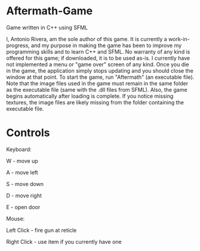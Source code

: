 Aftermath-Game
==============

Game written in C++ using SFML

I, Antonio Rivera, am the sole author of this game. It is currently a work-in-progress, and my purpose in making the game has been to improve my programming skills and to learn C++ and SFML. No warranty of any kind is offered for this game; if downloaded, it is to be used as-is. I currently have not implemented a menu or "game over" screen of any kind. Once you die in the game, the application simply stops updating and you should close the window at that point. To start the game, run "Aftermath" (an executable file). Note that the image files used in the game must remain in the same folder as the executable file (same with the .dll files from SFML). Also, the game begins automatically after loading is complete. If you notice missing textures, the image files are likely missing from the folder containing the executable file.

Controls
========

Keyboard:

W - move up

A - move left

S - move down

D - move right

E - open door

Mouse:

Left Click - fire gun at reticle

Right Click - use item if you currently have one
